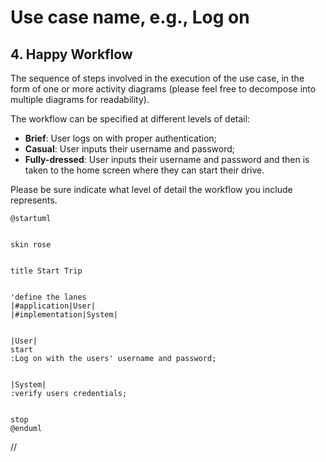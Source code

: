 # Use case name, e.g., Log on


## 4. Happy Workflow


The sequence of steps involved in the execution of the use case, in the form of one or more activity diagrams (please feel free to decompose into multiple diagrams for readability).


The workflow can be specified at different levels of detail:


* __Brief__: User logs on with proper authentication;
* __Casual__: User inputs their username and password;
* __Fully-dressed__: User inputs their username and password and then is taken to the home screen where they can start their drive.


Please be sure indicate what level of detail the workflow you include represents.






```plantuml
@startuml


skin rose


title Start Trip


'define the lanes
|#application|User|
|#implementation|System|


|User|
start
:Log on with the users' username and password;


|System|
:verify users credentials;


stop
@enduml
```
//


[//]: # (## 5. Sequence Diagram)


[//]: # ()
[//]: # ()
[//]: # (```plantuml)


[//]: # (@startuml)


[//]: # (hide footbox)


[//]: # (participant ": AppUI" as appui)


[//]: # (participant ": Controller" as controller)


[//]: # ()
[//]: # ([o->appui : input username)


[//]: # (appui -> controller : getUserName&#40;&#41;)


[//]: # (controller->appui : change display to ask for password)


[//]: # ([o<-appui : input password)


[//]: # (appui -> controller : getPassword&#40;&#41;)


[//]: # (controller-> appui : change display and enter main screen)


[//]: # ()
[//]: # ()
[//]: # (@enduml)


[//]: # (```)


